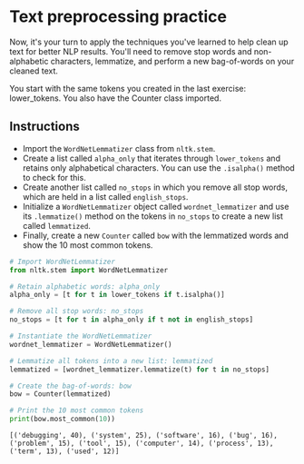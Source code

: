 # Text preprocessing practice #

Now, it's your turn to apply the techniques you've learned to help clean up text for better NLP results. You'll need to remove stop words and non-alphabetic characters, lemmatize, and perform a new bag-of-words on your cleaned text.

You start with the same tokens you created in the last exercise: lower_tokens. You also have the Counter class imported.

## Instructions ##

* Import the `WordNetLemmatizer` class from `nltk.stem`.
* Create a list called `alpha_only` that iterates through `lower_tokens` and retains only alphabetical characters. You can use the `.isalpha()` method to check for this.
* Create another list called `no_stops` in which you remove all stop words, which are held in a list called `english_stops`.
* Initialize a `WordNetLemmatizer` object called `wordnet_lemmatizer` and use its `.lemmatize()` method on the tokens in `no_stops` to create a new list called `lemmatized`.
* Finally, create a new `Counter` called `bow` with the lemmatized words and show the 10 most common tokens.

```python
# Import WordNetLemmatizer
from nltk.stem import WordNetLemmatizer

# Retain alphabetic words: alpha_only
alpha_only = [t for t in lower_tokens if t.isalpha()]

# Remove all stop words: no_stops
no_stops = [t for t in alpha_only if t not in english_stops]

# Instantiate the WordNetLemmatizer
wordnet_lemmatizer = WordNetLemmatizer()

# Lemmatize all tokens into a new list: lemmatized
lemmatized = [wordnet_lemmatizer.lemmatize(t) for t in no_stops]

# Create the bag-of-words: bow
bow = Counter(lemmatized)

# Print the 10 most common tokens
print(bow.most_common(10))
```

```
[('debugging', 40), ('system', 25), ('software', 16), ('bug', 16), ('problem', 15), ('tool', 15), ('computer', 14), ('process', 13), ('term', 13), ('used', 12)]
```
